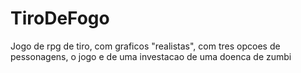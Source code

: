 # TiroDeFogo
Jogo de rpg de tiro, com graficos "realistas", com tres opcoes de pessonagens, o jogo e de uma investacao de uma doenca de zumbi 
